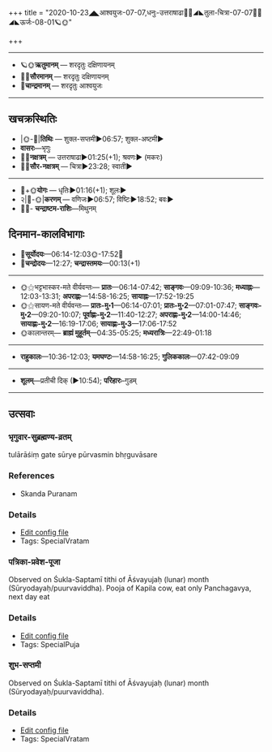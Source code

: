 +++
title = "2020-10-23◢◣आश्वयुजः-07-07,धनुः-उत्तराषाढा🌛🌌◢◣तुला-चित्रा-07-07🌌🌞◢◣ऊर्जः-08-01🪐🌞"

+++
___________________
- 🪐🌞**ऋतुमानम्** — शरदृतुः दक्षिणायनम्
- 🌌🌞**सौरमानम्** — शरदृतुः दक्षिणायनम्
- 🌛**चान्द्रमानम्** — शरदृतुः आश्वयुजः
___________________


## खचक्रस्थितिः
- |🌞-🌛|**तिथिः** — शुक्ल-सप्तमी►06:57; शुक्ल-अष्टमी►  
- **वासरः**—भृगुः  
- 🌌🌛**नक्षत्रम्** — उत्तराषाढा►01:25(+1); श्रवणः► (मकरः)  
- 🌌🌞**सौर-नक्षत्रम्** — चित्रा►23:28; स्वाती►  
___________________
- 🌛+🌞**योगः** — धृतिः►01:16(+1); शूलः►  
- २|🌛-🌞|**करणम्** — वणिजः►06:57; विष्टिः►18:52; बवः►  
- 🌌🌛- **चन्द्राष्टम-राशिः**—मिथुनम्  


## दिनमान-कालविभागाः
- 🌅**सूर्योदयः**—06:14-12:03🌞️-17:52🌇  
- 🌛**चन्द्रोदयः**—12:27; **चन्द्रास्तमयः**—00:13(+1)  
___________________
- 🌞⚝भट्टभास्कर-मते वीर्यवन्तः— **प्रातः**—06:14-07:42; **साङ्गवः**—09:09-10:36; **मध्याह्नः**—12:03-13:31; **अपराह्णः**—14:58-16:25; **सायाह्नः**—17:52-19:25  
- 🌞⚝सायण-मते वीर्यवन्तः— **प्रातः-मु॰1**—06:14-07:01; **प्रातः-मु॰2**—07:01-07:47; **साङ्गवः-मु॰2**—09:20-10:07; **पूर्वाह्णः-मु॰2**—11:40-12:27; **अपराह्णः-मु॰2**—14:00-14:46; **सायाह्णः-मु॰2**—16:19-17:06; **सायाह्णः-मु॰3**—17:06-17:52  
- 🌞कालान्तरम्— **ब्राह्मं मुहूर्तम्**—04:35-05:25; **मध्यरात्रिः**—22:49-01:18  
___________________
- **राहुकालः**—10:36-12:03; **यमघण्टः**—14:58-16:25; **गुलिककालः**—07:42-09:09  
___________________
- **शूलम्**—प्रतीची दिक् (►10:54); **परिहारः**–गुडम्  
___________________

## उत्सवाः
### भृगुवार-सुब्रह्मण्य-व्रतम्

tulārāśiṃ gate sūrye pūrvasmin bhṛguvāsare
### References
- Skanda Puranam


### Details
- [Edit config file](https://github.com/sanskrit-coders/adyatithi/tree/master/devatA/kaumAra/description_only/bhRguvAra-subrahmaNya-vratam.toml)
- Tags: SpecialVratam


### पत्रिका-प्रवेश-पूजा

Observed on Śukla-Saptamī tithi of Āśvayujaḥ (lunar) month (Sūryodayaḥ/puurvaviddha). Pooja of Kapila cow, eat only Panchagavya, next day eat

### Details
- [Edit config file](https://github.com/sanskrit-coders/adyatithi/tree/master/general/lunar_month/tithi/07/07/patrikA-pravEza-pUjA.toml)
- Tags: SpecialPuja


### शुभ-सप्तमी

Observed on Śukla-Saptamī tithi of Āśvayujaḥ (lunar) month (Sūryodayaḥ/puurvaviddha). 

### Details
- [Edit config file](https://github.com/sanskrit-coders/adyatithi/tree/master/general/lunar_month/tithi/07/07/zubha-saptamI.toml)
- Tags: SpecialVratam



